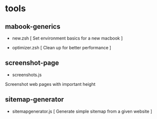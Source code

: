# tools

## mabook-generics
- new.zsh
  [ Set environment basics for a new macbook ]

- optimizer.zsh
  [ Clean up for better performance ]

## screenshot-page
- screenshots.js

Screenshot web pages with important height

## sitemap-generator
- sitemapgenerator.js
  [ Generate simple sitemap from a given website ]